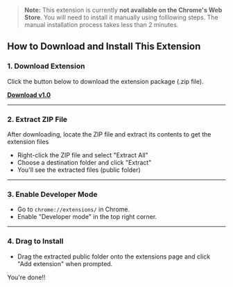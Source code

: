 
> **Note:** This extension is currently **not available on the Chrome's Web Store**. You will need to install it manually using folllowing steps. The manual installation process takes less than 2 minutes.

## How to Download and Install This Extension

### 1. Download Extension
Click the button below to download the extension package (.zip file).

**[Download v1.0](https://github.com/Abhishek-bramhawale/block_socialmedia_extension/releases/tag/v1.0)**

---

### 2. Extract ZIP File
After downloading, locate the ZIP file and extract its contents to get the extension files

- Right-click the ZIP file and select "Extract All"
- Choose a destination folder and click "Extract"
- You'll see the extracted files (public folder)

---

### 3. Enable Developer Mode
- Go to `chrome://extensions/` in Chrome.
- Enable "Developer mode" in the top right corner.


---

### 4. Drag to Install
- Drag the extracted public folder onto the extensions page and click "Add extension" when prompted.

You're done!!